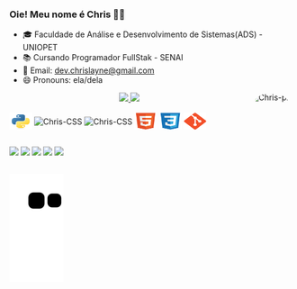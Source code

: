 ### Oie! Meu nome é Chris 👋🏼

- 🎓 Faculdade de Análise e Desenvolvimento de Sistemas(ADS) - UNIOPET
- 📚 Cursando Programador FullStak - SENAI
- 📩 Email: dev.chrislayne@gmail.com 
- 😄 Pronouns: ela/dela

</div>
  <img align="right" alt="Chris-pic" height="150" style="border-radius:50px;" src="https://media.discordapp.net/attachments/662399345206755377/905961926360715294/Design_sem_nome.gif?width=603&height=603">
</div>

<div align="center">
  <a href="https://github.com/chrislaynegc">
    <img height="150em" src="https://github-readme-stats.vercel.app/api?username=chrislaynegc&count_private=true&include_all_commits=true&show_icons=true&theme=dracula&hide_border=false&show_owner=true"/>
    <img height="150em" src="https://github-readme-stats.vercel.app/api/top-langs/?username=chrislaynegc&theme=dracula&hide_border=false&&layout=compact"/>
  </a>
</div>
  
</div>
<div style="display: inline_block"><br>
  <img align="center" alt="Chris-Python" height="30" width="40" src="https://raw.githubusercontent.com/devicons/devicon/master/icons/python/python-original.svg">
  <img align="center" alt="Chris-CSS" height="30" width="40" 
src="https://cdn.jsdelivr.net/gh/devicons/devicon/icons/ruby/ruby-plain-wordmark.svg">
  <img align="center" alt="Chris-CSS" height="30" width="40" 
src="https://cdn.jsdelivr.net/gh/devicons/devicon/icons/mysql/mysql-original-wordmark.svg">
  <img align="center" alt="Chris-HTML" height="30" width="40" src="https://raw.githubusercontent.com/devicons/devicon/master/icons/html5/html5-original.svg">
  <img align="center" alt="Chris-CSS" height="30" width="40" src="https://raw.githubusercontent.com/devicons/devicon/master/icons/css3/css3-original.svg">
  <img align="center" alt="git" height="30" width="40" src="https://raw.githubusercontent.com/devicons/devicon/master/icons/git/git-original.svg">
  
</div>

##
  
<div> 
  <a href="https://www.instagram.com/cchris_godoy/" target="_blank"><img src="https://img.shields.io/badge/-Instagram-%23E4405F?style=for-the-badge&logo=instagram&logoColor=white" target="_blank"></a>
  <a href="https://www.facebook.com/chrislayne.caracato.7/" target="_blank"><img src="https://img.shields.io/badge/Facebook-1877F2?style=for-the-badge&logo=facebook&logoColor=white" target="_blank"></a>
  <a href="https://discord.gg/ab4GbxedP3" target="_blank"><img src="https://img.shields.io/badge/Discord-7289DA?style=for-the-badge&logo=discord&logoColor=white" target="_blank"></a> 
  <a href = "mailto:dev.chrislayne@gmail.com"><img src="https://img.shields.io/badge/-Gmail-%23333?style=for-the-badge&logo=gmail&logoColor=white" target="_blank"></a>
  <a href="https://www.linkedin.com/in/chrislayne-godoy-399708225/" target="_blank"><img src="https://img.shields.io/badge/-LinkedIn-%230077B5?style=for-the-badge&logo=linkedin&logoColor=white" target="_blank"></a>
  
##
  
 ![Snake animation](https://github.com/chrislaynegc/chrislaynegc/blob/output/github-contribution-grid-snake.svg)
 
</div>
